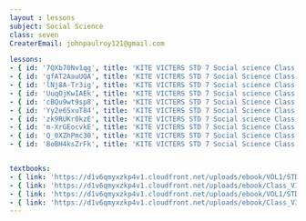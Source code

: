 ```yaml
--- 
layout : lessons 
subject: Social Science
class: seven
CreaterEmail: johnpaulroy121@gmail.com

lessons: 
- { id: '7QXb70Nv1qg', title: 'KITE VICTERS STD 7 Social science Class 01 (First Bell-ഫസ്റ്റ് ബെല്‍)' }
- { id: 'gfAT2AauUQA', title: 'KITE VICTERS STD 7 Social Science Class 02 (First Bell-ഫസ്റ്റ് ബെല്‍)' }
- { id: 'lNj8A-Tr3ig', title: 'KITE VICTERS STD 7 Social science Class 03 (First Bell-ഫസ്റ്റ് ബെല്‍)' }
- { id: 'UuqOjKwIAEk', title: 'KITE VICTERS STD 7 Social science Class 07 (First Bell-ഫസ്റ്റ് ബെല്‍)' }
- { id: 'cBQu9wt9sp8', title: 'KITE VICTERS STD 7 Social Science Class 05 (First Bell-ഫസ്റ്റ് ബെല്‍)' }
- { id: 'Yy2e6SxuT84', title: 'KITE VICTERS STD 7 Social Science Class 06 (First Bell-ഫസ്റ്റ് ബെല്‍)' }
- { id: 'zk9RUKr0kzE', title: 'KITE VICTERS STD 7 Social science Class 07 (First Bell-ഫസ്റ്റ് ബെല്‍)' }
- { id: 'm-XrGEocvkE', title: 'KITE VICTERS STD 7 Social Science Class 08 (First Bell-ഫസ്റ്റ് ബെല്‍)' }
- { id: 'Q_0XZhPmc30', title: 'KITE VICTERS STD 7 Social Science Class 09 (First Bell-ഫസ്റ്റ് ബെല്‍)' }
- { id: 'BoBH4ksZrFk', title: 'KITE VICTERS STD 7 Social Science Class 10 (First Bell-ഫസ്റ്റ് ബെല്‍)' }


textbooks:
- { link: 'https://d1v6qmyxzkp4v1.cloudfront.net/uploads/ebook/VOL1/STD7/SocialScienceMalayalam/SocialScienceMalayalam.pdf', title: 'SocialScience part-1' , medium: 'malayalam ' }
- { link: 'https://d1v6qmyxzkp4v1.cloudfront.net/uploads/ebook/Class_VII/Social%20Science_M_Vol_II/SocialScienceMalayalam.pdf', title: 'SocialScience part-2' , medium: ' malayalam' }
- { link: 'https://d1v6qmyxzkp4v1.cloudfront.net/uploads/ebook/VOL1/STD7/SocialScienceEnglish/SocialScienceEnglish.pdf', title: 'SocialScience part-1' , medium: 'English' }
- { link: 'https://d1v6qmyxzkp4v1.cloudfront.net/uploads/ebook/Class_VII/Social%20Science_E_Vol_II/SocialScienceEnglish.pdf', title: 'SocialScience part-2' , medium: ' English' }
---
```

